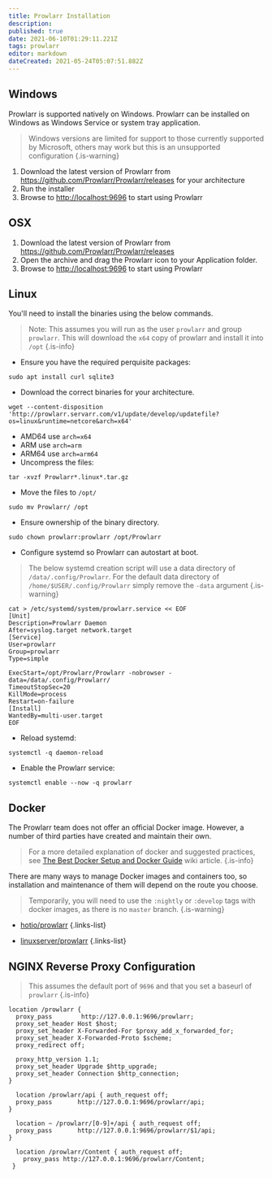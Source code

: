 ```yaml
---
title: Prowlarr Installation
description: 
published: true
date: 2021-06-10T01:29:11.221Z
tags: prowlarr
editor: markdown
dateCreated: 2021-05-24T05:07:51.882Z
---
```


## Windows

Prowlarr is supported natively on Windows. Prowlarr can be installed on Windows as Windows Service or system tray application.
> Windows versions are limited for support to those currently supported by Microsoft, others may work but this is an unsupported configuration
{.is-warning}

1. Download the latest version of Prowlarr from <https://github.com/Prowlarr/Prowlarr/releases> for your architecture
1. Run the installer
1. Browse to <http://localhost:9696> to start using Prowlarr

## OSX
  
1. Download the latest version of Prowlarr from <https://github.com/Prowlarr/Prowlarr/releases>
1. Open the archive and drag the Prowlarr icon to your Application folder.
1. Browse to <http://localhost:9696> to start using Prowlarr

## Linux
  
You'll need to install the binaries using the below commands.
> Note: This assumes you will run as the user `prowlarr` and group `prowlarr`.
> This will download the `x64` copy of prowlarr and install it into `/opt`
{.is-info}

- Ensure you have the required perquisite packages:

```shell
sudo apt install curl sqlite3
```

- Download the correct binaries for your architecture.

```shell
wget --content-disposition 'http://prowlarr.servarr.com/v1/update/develop/updatefile?os=linux&runtime=netcore&arch=x64'
```

- AMD64 use `arch=x64`
- ARM use `arch=arm`
- ARM64 use `arch=arm64`
- Uncompress the files:

```shell
tar -xvzf Prowlarr*.linux*.tar.gz
```

- Move the files to `/opt/`

```shell
sudo mv Prowlarr/ /opt
```

- Ensure ownership of the binary directory.

```shell
sudo chown prowlarr:prowlarr /opt/Prowlarr
```

- Configure systemd so Prowlarr can autostart at boot.

> The below systemd creation script will use a data directory of `/data/.config/Prowlarr`.  For the default data directory of `/home/$USER/.config/Prowlarr` simply remove the `-data` argument
{.is-warning}

```shell
cat > /etc/systemd/system/prowlarr.service << EOF
[Unit]
Description=Prowlarr Daemon
After=syslog.target network.target
[Service]
User=prowlarr
Group=prowlarr
Type=simple

ExecStart=/opt/Prowlarr/Prowlarr -nobrowser -data=/data/.config/Prowlarr/
TimeoutStopSec=20
KillMode=process
Restart=on-failure
[Install]
WantedBy=multi-user.target
EOF
```

- Reload systemd:

```shell
systemctl -q daemon-reload
```

- Enable the Prowlarr service:

```shell
systemctl enable --now -q prowlarr
```

## Docker
  
The Prowlarr team does not offer an official Docker image. However, a number of third parties have created and maintain their own.

> For a more detailed explanation of docker and suggested practices, see [The Best Docker Setup and Docker Guide](/docker-guide) wiki article.
{.is-info}

There are many ways to manage Docker images and containers too, so installation and maintenance of them will depend on the route you choose.

> Temporarily, you will need to use the `:nightly` or `:develop` tags with docker images, as there is no `master` branch.
{.is-warning}

- [hotio/prowlarr](https://hotio.dev/containers/prowlarr/)
{.links-list}

- [linuxserver/prowlarr](https://github.com/linuxserver/docker-prowlarr/tree/develop)
{.links-list}

## NGINX Reverse Proxy Configuration

> This assumes the default port of `9696` and that you set a baseurl of `prowlarr`
{.is-info}

```
location /prowlarr {
  proxy_pass        http://127.0.0.1:9696/prowlarr;
  proxy_set_header Host $host;
  proxy_set_header X-Forwarded-For $proxy_add_x_forwarded_for;
  proxy_set_header X-Forwarded-Proto $scheme;
  proxy_redirect off;

  proxy_http_version 1.1;
  proxy_set_header Upgrade $http_upgrade;
  proxy_set_header Connection $http_connection;
}

  location /prowlarr/api { auth_request off;
  proxy_pass       http://127.0.0.1:9696/prowlarr/api;
}

  location ~ /prowlarr/[0-9]+/api { auth_request off;
  proxy_pass       http://127.0.0.1:9696/prowlarr/$1/api;
}

  location /prowlarr/Content { auth_request off;
    proxy_pass http://127.0.0.1:9696/prowlarr/Content;
 }
```
